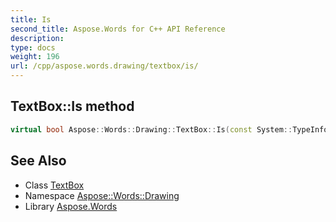 ```yaml
---
title: Is
second_title: Aspose.Words for C++ API Reference
description: 
type: docs
weight: 196
url: /cpp/aspose.words.drawing/textbox/is/
---
```

## TextBox::Is method




```cpp
virtual bool Aspose::Words::Drawing::TextBox::Is(const System::TypeInfo &target) const override
```

## See Also

* Class [TextBox](../)
* Namespace [Aspose::Words::Drawing](../../)
* Library [Aspose.Words](../../../)
